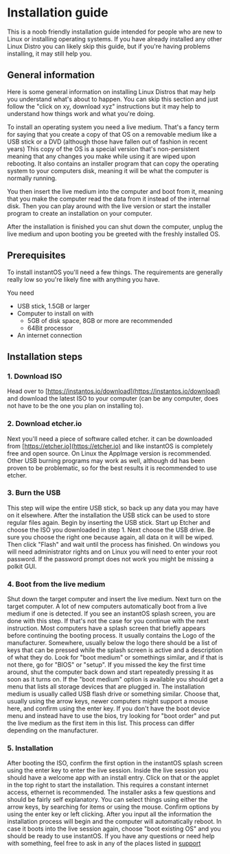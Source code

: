 # Installation guide

This is a noob friendly installation guide intended for people who are new to
Linux or installing operating systems. If you have already installed any other
Linux Distro you can likely skip this guide, but if you're having problems installing,
it may still help you.  

## General information

Here is some general information on installing Linux Distros that may help you
understand what's about to happen. You can skip this section and just follow the
"click on xy, download xyz" instructions but it may help to understand how
things work and what you're doing.

To install an operating system you need a live medium. That's a fancy term for
saying that you create a copy of that OS on a removable medium like a USB stick
or a DVD (although those have fallen out of fashion in recent years)
This copy of the OS is a special version that's non-persistent meaning that any changes
you make while using it are wiped upon rebooting. It also contains an installer program
that can copy the operating system to your computers disk, meaning it will be
what the computer is normally running.

You then insert the live medium into the computer and boot from it, meaning that
you make the computer read the data from it instead of the internal disk.
Then you can play around with the live version or start the installer program
to create an installation on your computer.

After the installation is finished you can shut down the computer, unplug the
live medium and upon booting you be greeted with the freshly installed OS.

## Prerequisites

To install instantOS you'll need a few things.
The requirements are generally really low so you're likely fine with anything
you have.  

You need

- USB stick, 1.5GB or larger
- Computer to install on with
  - 5GB of disk space, 8GB or more are recommended
  - 64Bit processor
- An internet connection

## Installation steps

### 1. Download ISO

Head over to [https://instantos.io/download](https://instantos.io/download) and
download the latest ISO to your computer (can be any computer, does not have to
be the one you plan on installing to).

### 2. Download etcher.io

Next you'll need a piece of software called etcher. it can be downloaded from [https://etcher.io](https://etcher.io)
and like instantOS is completely free and open source. On Linux the AppImage
version is recommended. Other USB burning programs may work as well, although
dd has been proven to be problematic, so for the best results it is recommended to
use etcher.

### 3. Burn the USB

This step will wipe the entire USB stick, so back up any data you may have on it
elsewhere. After the installation the USB stick can be used to store regular
files again. Begin by inserting the USB stick. Start up Etcher and choose
the ISO you downloaded in step 1. Next choose the USB drive. Be sure you choose
the right one because again, all data on it will be wiped.
Then click "Flash" and wait until the process has finished.
On windows you will need administrator rights and on Linux you will need to enter
your root password. If the password prompt does not work you might be missing a
polkit GUI.

### 4. Boot from the live medium

Shut down the target computer and insert the live medium.
Next turn on the target computer.
A lot of new computers automatically boot from a live medium if one is detected.
If you see an instantOS splash screen,
you are done with this step. If that's not the case for you continue with the
next instruction. Most computers have a splash screen that
briefly appears before continuing the booting process. It usually contains the
Logo of the manufacturer. Somewhere, usually below the logo there should be a
list of keys that can be pressed while the splash screen is active and a
description of what they do. Look for "boot medium" or somethings similar, and
if that is not there, go for "BIOS" or "setup". If you missed the key the first
time around, shut the computer back down and start repeatedly pressing it as soon
as it turns on. If the "boot medium" option is available you should get a menu that
lists all storage devices that are plugged in. The installation medium is usually
called USB flash drive or something similar. Choose that, usually using the arrow
keys, newer computers might support a mouse here, and confirm using the enter key.
If you don't have the boot device menu and instead have to use the bios, try looking
for "boot order" and put the live medium as the first item in this list. This process
can differ depending on the manufacturer.

### 5. Installation

After booting the ISO, confirm the first option in the instantOS splash screen
using the enter key to enter the live session.
Inside the live session you should have a welcome app with an install entry.
Click on that or the applet in the top right to start the installation. This
requires a constant internet access, ethernet is recommended. The installer
asks a few questions and should be fairly self explanatory. You can select things
using either the arrow keys, by searching for items or using the mouse. Confirm options
by using the enter key or left clicking. After you input all the information the
installation process will begin and the computer will automatically reboot.
In case it boots into the live session again, choose "boot existing OS" and you
should be ready to use instantOS. If you have any questions or need help with
something, feel free to ask in any of the places listed in [support](/support)

